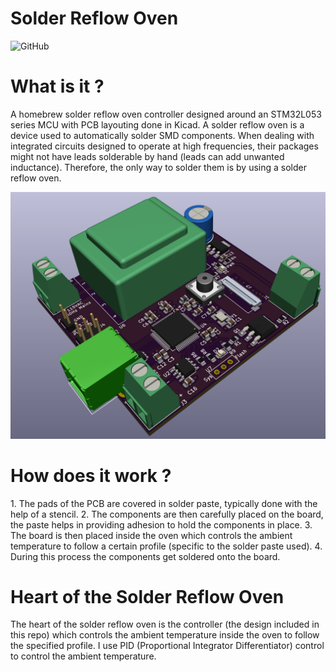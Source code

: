 # Solder Reflow Oven
![GitHub](https://img.shields.io/github/license/1sand0s/Solder_Reflow_Oven_2.0)
 
<h1> What is it ? </h1>
A homebrew solder reflow oven controller designed around an STM32L053 series MCU with PCB layouting done in Kicad. A solder reflow oven is a device used to 
automatically solder SMD components. When dealing with integrated circuits designed to operate at high frequencies, their packages might not have leads solderable by
hand (leads can add unwanted inductance). Therefore, the only way to solder them is by using a solder reflow oven.  
 
![Alt 3D CAD Model](SolderReflow_3D.png)

<h1> How does it work ? </h1>
1. The pads of the PCB are covered in solder paste, typically done with the help of a stencil. 
2. The components are then carefully placed on the board, the paste helps in providing adhesion to hold the components in place. 
3. The board is then placed inside the oven which controls the ambient temperature to follow a certain profile (specific to the solder paste used). 
4. During this process the components get soldered onto the board.

<h1> Heart of the Solder Reflow Oven </h1>
The heart of the solder reflow oven is the controller (the design included in this repo) which controls the ambient temperature inside the oven to follow the
specified profile. I use PID (Proportional Integrator Differentiator) control to control the ambient temperature.  
